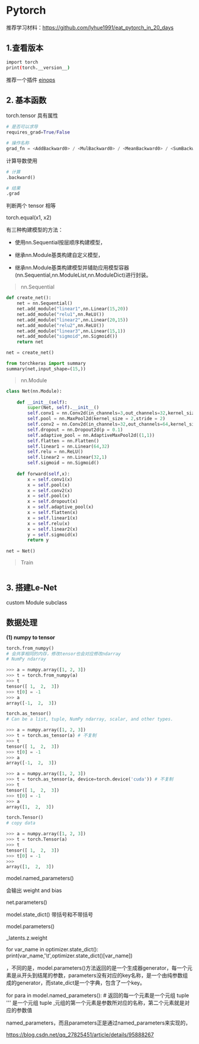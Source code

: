 # Pytorch

推荐学习材料：https://github.com/lyhue1991/eat_pytorch_in_20_days



## 1.查看版本

```bash
import torch
print(torch.__version__)
```



推荐一个插件 [einops](https://github.com/arogozhnikov/einops)

## 2. 基本函数

torch.tensor 具有属性

```python
# 是否可以求导
requires_grad=True/False 

# 操作名称
grad_fn = <AddBackward0> / <MulBackward0> / <MeanBackward0> / <SumBackward0>
```

计算导数使用

```python
# 计算
.backward()

# 结果
.grad
```



判断两个 tensor 相等



torch.equal(x1, x2)



有三种构建模型的方法：



- 使用nn.Sequential按层顺序构建模型，

- 继承nn.Module基类构建自定义模型，

- 继承nn.Module基类构建模型并辅助应用模型容器(nn.Sequential,nn.ModuleList,nn.ModuleDict)进行封装。



> nn.Sequential

```python
def create_net():
    net = nn.Sequential()
    net.add_module("linear1",nn.Linear(15,20))
    net.add_module("relu1",nn.ReLU())
    net.add_module("linear2",nn.Linear(20,15))
    net.add_module("relu2",nn.ReLU())
    net.add_module("linear3",nn.Linear(15,1))
    net.add_module("sigmoid",nn.Sigmoid())
    return net

net = create_net()

from torchkeras import summary
summary(net,input_shape=(15,))
```



> nn.Module

```python
class Net(nn.Module):
    
    def __init__(self):
        super(Net, self).__init__()
        self.conv1 = nn.Conv2d(in_channels=3,out_channels=32,kernel_size = 3)
        self.pool = nn.MaxPool2d(kernel_size = 2,stride = 2)
        self.conv2 = nn.Conv2d(in_channels=32,out_channels=64,kernel_size = 5)
        self.dropout = nn.Dropout2d(p = 0.1)
        self.adaptive_pool = nn.AdaptiveMaxPool2d((1,1))
        self.flatten = nn.Flatten()
        self.linear1 = nn.Linear(64,32)
        self.relu = nn.ReLU()
        self.linear2 = nn.Linear(32,1)
        self.sigmoid = nn.Sigmoid()
        
    def forward(self,x):
        x = self.conv1(x)
        x = self.pool(x)
        x = self.conv2(x)
        x = self.pool(x)
        x = self.dropout(x)
        x = self.adaptive_pool(x)
        x = self.flatten(x)
        x = self.linear1(x)
        x = self.relu(x)
        x = self.linear2(x)
        y = self.sigmoid(x)
        return y
        
net = Net()
```



> Train

```

```





## 3. 搭建Le-Net





custom Module subclass





## 数据处理

**(1) numpy to tensor**



```python
torch.from_numpy()
# 会共享相同的内存，修改tensor也会对应修改ndarray
# NumPy ndarray

>>> a = numpy.array([1, 2, 3])
>>> t = torch.from_numpy(a)
>>> t
tensor([ 1,  2,  3])
>>> t[0] = -1
>>> a
array([-1,  2,  3])
```

```python
torch.as_tensor()
# Can be a list, tuple, NumPy ndarray, scalar, and other types.

>>> a = numpy.array([1, 2, 3])
>>> t = torch.as_tensor(a) # 不复制
>>> t
tensor([ 1,  2,  3])
>>> t[0] = -1
>>> a
array([-1,  2,  3])

>>> a = numpy.array([1, 2, 3])
>>> t = torch.as_tensor(a, device=torch.device('cuda')) # 不复制
>>> t
tensor([ 1,  2,  3])
>>> t[0] = -1
>>> a
array([1,  2,  3])
```



```python
torch.Tensor()
# copy data

>>> a = numpy.array([1, 2, 3])
>>> t = torch.Tensor(a)
>>> t
tensor([ 1,  2,  3])
>>> t[0] = -1
>>>
array([1,  2,  3])
```





model.named_parameters()

会输出 weight and bias



net.parameters()



model.state_dict() 带括号和不带括号

model.parameters()



_latents.z.weight





for var_name in optimizer.state_dict():
    print(var_name,'\t',optimizer.state_dict()[var_name])

，不同的是，model.parameters()方法返回的是一个生成器generator，每一个元素是从开头到结尾的参数，parameters没有对应的key名称，是一个由纯参数组成的generator，而state_dict是一个字典，包含了一个key。



for para in model.named_parameters(): # 返回的每一个元素是一个元组 tuple 
    '''
    是一个元组 tuple ,元组的第一个元素是参数所对应的名称，第二个元素就是对应的参数值



named_parameters，而且parameters正是通过named_parameters来实现的，





https://blog.csdn.net/qq_27825451/article/details/95888267
